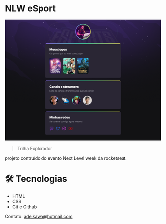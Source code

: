 # NLW eSport 

![preview](./.github/preview.png)

> Trilha Explorador 

projeto contruído do evento Next Level week da rocketseat.

# 🛠 Tecnologias 

- HTML 
- CSS
- Git e Github

Contato: 
adeikawa@hotmail.com